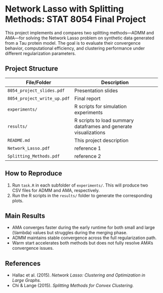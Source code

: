 # Network Lasso with Splitting Methods: STAT 8054 Final Project

This project implements and compares two splitting methods—ADMM and AMA—for solving the Network Lasso problem on synthetic data generated from a Tau protein model. The goal is to evaluate their convergence behavior, computational efficiency, and clustering performance under different regularization parameters.

## Project Structure

| File/Folder                 | Description                                                     |
|-----------------------------|-----------------------------------------------------------------|
| `8054_project_slides.pdf`   | Presentation slides                                             |
| `8054_project_write_up.pdf` | Final report                                                    |
| `experiments/`              | R scripts for simulation experiments                            |
| `results/`                  | R scripts to load summary dataframes and generate visualizations|
| `README.md`                 | This project description                                        |
| `Network_Lasso.pdf`         | reference 1                                                     |
| `Splitting_Methods.pdf`     | reference 2                                                     |

## How to Reproduce

1. Run `task.R` in each subfolder of `experiments/`. This will produce two CSV files for ADMM and AMA, respectively.
2. Run the R scripts in the `results/` folder to generate the corresponding plots.

## Main Results

- AMA converges faster during the early runtime for both small and large \(\lambda\) values but struggles during the merging phase.
- ADMM maintains stable convergence across the full regularization path.
- Warm start accelerates both methods but does not fully resolve AMA’s convergence issues.

## References

- Hallac et al. (2015). *Network Lasso: Clustering and Optimization in Large Graphs.*
- Chi & Lange (2015). *Splitting Methods for Convex Clustering.*
